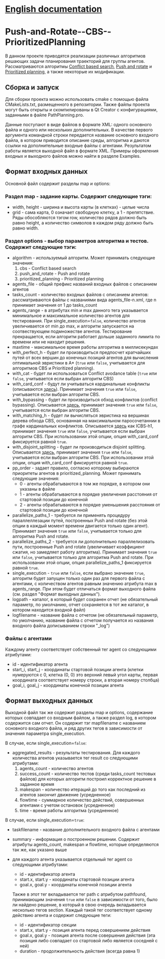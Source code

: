# [English documentation](README-EN.md)
# Push-and-Rotate--CBS--PrioritizedPlanning

В данном проекте приводятся реализации различных алгоритмов решающих задачи планирования траекторий для группы агентов. Рассматриваются алгоритмы [Conflict based search](https://www.aaai.org/ocs/index.php/AAAI/AAAI12/paper/viewFile/5062/5239), [Push and rotate](https://pdfs.semanticscholar.org/0a84/5fa6530f84b5df50d652a5e4eecc38d77681.pdf) и [Prioritized planning](https://arxiv.org/pdf/1409.2399.pdf), а также некоторые их модификации.

## Сборка и запуск
Для сборки проекта можно использовать cmake с помощью файла CMakeLists.txt, размещенного в репозитории. Также файлы проекта могут быть открыты и скомпилированы в Qt Creator с конфигурациями, заданными в файле PathPlanning.pro.

Данные поступают в виде файлов в формате XML: одного основного файла и одного или нескольких дополнительных. В качестве первого аргумента командной строки передается название основного входного файла, в котором приводится описание среды, алгоритма и даются ссылки на дополнительные входные файлы с агентами. Результатом работы является выходной файл в формате XML. Примеры оформления входных и выходного файлов можно найти в разделе Examples.

## Формат входных данных
Основной файл содержит разделы map и options:

### Раздел map - задание карты. Содержит следующие тэги:
- width, height - ширина и высота карты (в клетках) - целые числа
- grid - сама карта, 0 означает свободную клетку, а 1 - препятствие. Ряды обособляются тэгом row, количество рядов должно быть равно height, а количество символов в каждом ряду должно быть равно width.

### Раздел options - выбор параметров алгоритма и тестов. Содержит следующие тэги:
- algorithm - используемый алгоритм. Может принимать следующие значения:
    1. cbs - Conflict based search
    2. push_and_rotate - Push and rotate
    3. prioritized_planning - Prioritized planning
- agents_file - общий префикс названий входных файлов с описанием агентов
- tasks_count - количество входных файлов с описанием агентов: рассматриваются файлы с названиями вида agents_file-n.xml, где n принимает значения от 1 до tasks_count
- agents_range - в атрибутах min и max данного тега указывается минимальное и максимальное количество агентов для тестирования. При single_execution=`false`, количество агентов увеличивается от min до max, и алгоритм запускается на соотвествующем подмножестве агентов. Тестирование прекращается, если алгоритм работает дольше заданного лимита по времени или не находит решения.
- maxtime - максимальное время работы алгоритма в миллисекундах
- with_perfect_h - будет ли производиться предпосчет кратчайших путей от всех вершин до конечных позиций агентов для вычисления оптимальной эвристики в A\* (`true` или `false`, учитывается для алгоритмов CBS и Prioritized planning).
- with_cat - будет ли использоваться Conflict avodance table (`true` или `false`, учитывается если выбран алгоритм CBS)
- with_card_conf - будут ли учитываться кардинальные конфликты (описываются [здесь](https://pdfs.semanticscholar.org/c072/38579a95c424707dbe855efba189cce68650.pdf)). Принимает значения `true` или `false`, учитывается если выбран алгоритм CBS.
- with_bypassing - будет ли производиться обход конфликтов (conflict bypassing). Описывается [здесь](https://pdfs.semanticscholar.org/c072/38579a95c424707dbe855efba189cce68650.pdf), принимает значения `true` или `false`, учитывается если выбран алгоритм CBS.
- with_matching_h - будет ли вычисляться эвристика на вершинах дерева обхода CBS, основанная на максимальном паросочетаннии в графе кардинальных конфликтов. Описывается [здесь](http://idm-lab.org/bib/abstracts/papers/icaps18a.pdf) как ICBS-h1, принимает значения `true` или `false`, учитывается если выбран алгоритм CBS. При использовании этой опции, опция with_card_conf фиксируется равной `true`.
- with_disjoint_splitting - будет ли производиться disjoint splitting. Описывается [здесь](http://idm-lab.org/bib/abstracts/papers/icaps19a.pdf), принимает значения `true` или `false`, учитывается если выбран алгоритм CBS. При использовании этой опции, опция with_card_conf фиксируется равной `true`.
- pp_order - задает правило, согласно которому выбираются приоритеты агентов в prioritized_planning. Может принимать следующие значения:
    - 0 - агенты обрабатываются в том же порядке, в котором они указаны в файле
    - 1 - агенты обрабатываются в порядке увеличения расстояния от стартовой позиции до конечной
    - 2 - агенты обрабатываются в порядке уменьшения расстояния от стартовой позиции до конечной
- parallelize_paths_1 - требуется ли применять процедуру параллеллезации путей, построенных Push and rotate (без этой опции в каждый момент времени двигается только один агент). Принимает значения `true` или `false`, учитывается только для алгоритма Push and rotate.
- parallelize_paths_2 - требуется ли дополнительно параллелизовать пути, построенные Push and rotate (увеличивает коэффициент сжатия, но замедляет работу алгоритма). Принимает значения `true` или `false`, учитывается только для алгоритма Push and rotate. При использовании этой опции, опция parallelize_paths_1 фиксируется равной `true`.
- single_execution - `true` или `false`, если выбрано значение `true`, алгоритм будет запущен только один раз для первого файла с агентами, с количеством агентов равным значению атрибута max в agents_range. При этом будет отличаться формат выходного файла (см. раздел "Формат выходных данных").
- logpath - каталог, в который будет сохранен отчет (не обязательный параметр, по умолчанию, отчет сохраняется в тот же каталог, в котором находится входной файл)
- logfilename - название файла с отчетом (не обязательный параметр, по умолчанию, название файла с отчетом получается из названия входного файла дописыванием строки "_log")

### Файлы с агентами
Каждому агенту соответствует собственный тег agent со следующими атрибутами:
- id - идентификатор агента
- start_i, start_j - координаты стартовой позиции агента (клетки нумеруются с 0, клетка (0, 0) это верхний левый угол карты, первая координата соответствует номеру строки, а вторая номеру столбца)
- goal_i, goal_j - координаты конечной позиции агента

## Формат выходных данных
Выходной файл так же содержит разделы map и options, содержание которых совпадает со входным файлом, а также раздел log, в котором содержится сам отчет. Он содержит
тэг mapfilename с названием основного входного файла, и ряд других тегов в зависимости от значения параметра single_execution.

В случае, если single_execution=`false`:

- aggregated_results - результаты тестирования. Для каждого количества агентов указывается тег result со следующими атрибутами:
    1. agents_count - количество агентов
    2. success_count - количество тестов (среди tasks_count тестовых файлов) для которых алгоритм построил корректное решение в заданное время
    3. makespan - количество итераций до того как последний из агентов закончит движение (усредненное)
    4. flowtime - суммарное количество действий, совершенных агентами с учетом остановок (усредненное)
    5. time - время работы алгоритма (усредненное)

В случае, если single_execution=`true`:

- taskfilename - название дополнительного входного файла с агентами
- summary - информация о построенном решении. Содержит атрибуты agents_count, makespan и flowtime, которые определяются так же, как указано выше
- для каждого агента указывается отдельный тег agent со следующими атрибутами:
    - id - идентификатор агента
    - start.x, start.y - координаты стартовой позиции агента
    - goal.x, goal.y - координаты конечной позиции агента

    Также в этот тег вкладывается тег path с атрибутом pathfound, принимающим значения `true` или `false` в зависимости от того, было ли найдено решение, в который в свою очередь вкладывается несколько тегов section. Каждый такой тег соответствует одному действию агента и содержит следующие теги:
    - id - идентификатор секции
    - start.x, start.y - позиция агента перед совершением действия
    - goal.x, goal.y - позиция агента после совершения действия (эта позиция либо совпадает со стартовой либо является соседней с ней)
    - duration - продолжительность действия (всегда равна 1)
